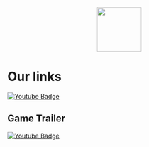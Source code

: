 <div id="badges">
<div id="header" align="center">
  <img src="https://media.giphy.com/media/v1.Y2lkPTc5MGI3NjExcnp3bjBicXByNzloYmhmc3hleHFmc2NmNDYxbzYzZTQ0eGRsZGtzbCZlcD12MV9pbnRlcm5hbF9naWZfYnlfaWQmY3Q9cw/cA7R1UY5WhWU7xaSOV/giphy.gif" width="100"/>
</div>
<h1>Our links</h1>
  <a href="https://www.youtube.com/@HambeeStudio">
    <img src="https://img.shields.io/badge/YouTube-red?style=for-the-badge&logo=youtube&logoColor=white" alt="Youtube Badge"/>
  </a>
  <h2>Game Trailer</h2>
    <a href="https://www.youtube.com/shorts/hswPFNHaln4">
    <img src="https://img.shields.io/badge/YouTube-red?style=for-the-badge&logo=youtube&logoColor=white" alt="Youtube Badge"/>
  </a>
  
  
</div>
